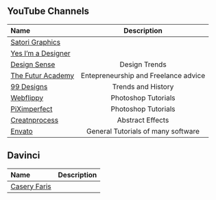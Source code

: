## YouTube Channels
| Name                                | Description                                          | 
|:----------------------------------- |:----------------------------------------------------:| 
|[Satori Graphics](https://www.youtube.com/channel/UCoeJKtPJLoIBqWq4o8TDLpA)||
|[Yes I’m a Designer](https://www.youtube.com/channel/UCT_of6HCtVZFpnnnLUeAGYA)||
|[Design Sense](https://www.youtube.com/c/DesignSense/videos)|Design Trends|
|[The Futur Academy](https://www.youtube.com/channel/UCqHuGF2axS8Yf89r1tUVS_A)|Entepreneurship and Freelance advice|
|[99 Designs](https://www.youtube.com/user/99designs/videos)|Trends and History|
|[Webflippy](https://www.youtube.com/@WebflippyOfficialPage/videos)|Photoshop Tutorials|
|[PiXimperfect ](https://www.youtube.com/channel/UCMrvLMUITAImCHMOhX88PYQ)|Photoshop Tutorials|
|[Creatnprocess](https://www.youtube.com/c/creatnprocess/featured)|Abstract Effects|
|[Envato ](https://www.youtube.com/c/envato/videos)|General Tutorials of many software|


## Davinci
| Name                                | Description                                          | 
|:----------------------------------- |:----------------------------------------------------:| 
|[Casery Faris](https://www.youtube.com/@CaseyFaris)||
